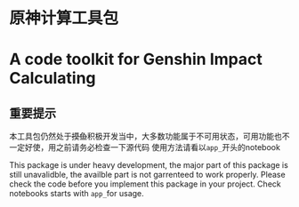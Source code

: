 # 原神计算工具包
# A code toolkit for Genshin Impact Calculating
## 重要提示
本工具包仍然处于~~摸鱼~~积极开发当中，大多数功能属于不可用状态，可用功能也不一定好使，用之前请务必检查一下源代码
使用方法请看以``app_``开头的notebook

This package is under heavy development, the major part of this package is still unavalidble, the availble part is not garrenteed to work properly. Please check the code before you implement this package in your project.
Check notebooks starts with ``app_``for usage.